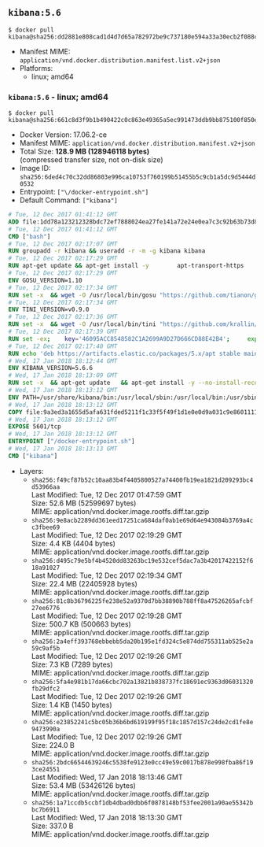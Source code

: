 ## `kibana:5.6`

```console
$ docker pull kibana@sha256:dd2881e808cad1d4d7d65a782972be9c737180e594a33a30ecb2f088ccf4c4eb
```

-	Manifest MIME: `application/vnd.docker.distribution.manifest.list.v2+json`
-	Platforms:
	-	linux; amd64

### `kibana:5.6` - linux; amd64

```console
$ docker pull kibana@sha256:661c8d3f9b1b490422c0c863e49365a5ec991473ddb9bb875100f850e9f2bc85
```

-	Docker Version: 17.06.2-ce
-	Manifest MIME: `application/vnd.docker.distribution.manifest.v2+json`
-	Total Size: **128.9 MB (128946118 bytes)**  
	(compressed transfer size, not on-disk size)
-	Image ID: `sha256:6ded4c70c32dd86803e996ca10753f760199b51455b5c9cb1a5dc9d5444d0532`
-	Entrypoint: `["\/docker-entrypoint.sh"]`
-	Default Command: `["kibana"]`

```dockerfile
# Tue, 12 Dec 2017 01:41:12 GMT
ADD file:1dd78a123212328bdc72ef7888024ea27fe141a72e24e0ea7c3c92b63b73d8d1 in / 
# Tue, 12 Dec 2017 01:41:12 GMT
CMD ["bash"]
# Tue, 12 Dec 2017 02:17:07 GMT
RUN groupadd -r kibana && useradd -r -m -g kibana kibana
# Tue, 12 Dec 2017 02:17:29 GMT
RUN apt-get update && apt-get install -y 		apt-transport-https 		ca-certificates 		wget 		libfontconfig 		libfreetype6 	--no-install-recommends && rm -rf /var/lib/apt/lists/*
# Tue, 12 Dec 2017 02:17:29 GMT
ENV GOSU_VERSION=1.10
# Tue, 12 Dec 2017 02:17:34 GMT
RUN set -x 	&& wget -O /usr/local/bin/gosu "https://github.com/tianon/gosu/releases/download/$GOSU_VERSION/gosu-$(dpkg --print-architecture)" 	&& wget -O /usr/local/bin/gosu.asc "https://github.com/tianon/gosu/releases/download/$GOSU_VERSION/gosu-$(dpkg --print-architecture).asc" 	&& export GNUPGHOME="$(mktemp -d)" 	&& gpg --keyserver ha.pool.sks-keyservers.net --recv-keys B42F6819007F00F88E364FD4036A9C25BF357DD4 	&& gpg --batch --verify /usr/local/bin/gosu.asc /usr/local/bin/gosu 	&& rm -rf "$GNUPGHOME" /usr/local/bin/gosu.asc 	&& chmod +x /usr/local/bin/gosu 	&& gosu nobody true
# Tue, 12 Dec 2017 02:17:34 GMT
ENV TINI_VERSION=v0.9.0
# Tue, 12 Dec 2017 02:17:36 GMT
RUN set -x 	&& wget -O /usr/local/bin/tini "https://github.com/krallin/tini/releases/download/$TINI_VERSION/tini" 	&& wget -O /usr/local/bin/tini.asc "https://github.com/krallin/tini/releases/download/$TINI_VERSION/tini.asc" 	&& export GNUPGHOME="$(mktemp -d)" 	&& gpg --keyserver ha.pool.sks-keyservers.net --recv-keys 6380DC428747F6C393FEACA59A84159D7001A4E5 	&& gpg --batch --verify /usr/local/bin/tini.asc /usr/local/bin/tini 	&& rm -rf "$GNUPGHOME" /usr/local/bin/tini.asc 	&& chmod +x /usr/local/bin/tini 	&& tini -h
# Tue, 12 Dec 2017 02:17:39 GMT
RUN set -ex; 	key='46095ACC8548582C1A2699A9D27D666CD88E42B4'; 	export GNUPGHOME="$(mktemp -d)"; 	gpg --keyserver ha.pool.sks-keyservers.net --recv-keys "$key"; 	gpg --export "$key" > /etc/apt/trusted.gpg.d/elastic.gpg; 	rm -rf "$GNUPGHOME"; 	apt-key list
# Tue, 12 Dec 2017 02:17:40 GMT
RUN echo 'deb https://artifacts.elastic.co/packages/5.x/apt stable main' > /etc/apt/sources.list.d/kibana.list
# Wed, 17 Jan 2018 18:12:44 GMT
ENV KIBANA_VERSION=5.6.6
# Wed, 17 Jan 2018 18:13:09 GMT
RUN set -x 	&& apt-get update 	&& apt-get install -y --no-install-recommends kibana=$KIBANA_VERSION 	&& rm -rf /var/lib/apt/lists/* 		&& sed -ri "s!^(\#\s*)?(server\.host:).*!\2 '0.0.0.0'!" /etc/kibana/kibana.yml 	&& grep -q "^server\.host: '0.0.0.0'\$" /etc/kibana/kibana.yml 		&& sed -ri "s!^(\#\s*)?(elasticsearch\.url:).*!\2 'http://elasticsearch:9200'!" /etc/kibana/kibana.yml 	&& grep -q "^elasticsearch\.url: 'http://elasticsearch:9200'\$" /etc/kibana/kibana.yml
# Wed, 17 Jan 2018 18:13:12 GMT
ENV PATH=/usr/share/kibana/bin:/usr/local/sbin:/usr/local/bin:/usr/sbin:/usr/bin:/sbin:/bin
# Wed, 17 Jan 2018 18:13:12 GMT
COPY file:9a3ed3a1655d5afa631fded5211f1c33f5f49f1d1e0e0d9a031c9e8601111f05 in / 
# Wed, 17 Jan 2018 18:13:12 GMT
EXPOSE 5601/tcp
# Wed, 17 Jan 2018 18:13:12 GMT
ENTRYPOINT ["/docker-entrypoint.sh"]
# Wed, 17 Jan 2018 18:13:13 GMT
CMD ["kibana"]
```

-	Layers:
	-	`sha256:f49cf87b52c10aa83b4f4405800527a74400fb19ea1821d209293bc4d53966aa`  
		Last Modified: Tue, 12 Dec 2017 01:47:59 GMT  
		Size: 52.6 MB (52599697 bytes)  
		MIME: application/vnd.docker.image.rootfs.diff.tar.gzip
	-	`sha256:9e8acb2289dd361eed17251ca684daf0ab1e69d64e943084b3769a4cc3fbee69`  
		Last Modified: Tue, 12 Dec 2017 02:19:29 GMT  
		Size: 4.4 KB (4404 bytes)  
		MIME: application/vnd.docker.image.rootfs.diff.tar.gzip
	-	`sha256:d495c79e5bf4b4520dd83263bc19e532cef5dac7a3b42017422152f618a91027`  
		Last Modified: Tue, 12 Dec 2017 02:19:34 GMT  
		Size: 22.4 MB (22405928 bytes)  
		MIME: application/vnd.docker.image.rootfs.diff.tar.gzip
	-	`sha256:81c8b36796225fe238e52a9370d7bb38890b788ff8a47526265afcbf27ee6776`  
		Last Modified: Tue, 12 Dec 2017 02:19:28 GMT  
		Size: 500.7 KB (500663 bytes)  
		MIME: application/vnd.docker.image.rootfs.diff.tar.gzip
	-	`sha256:2a4eff393768ebbebb5da20b195e1fd324c5e874dd755311ab525e2a59c9af5b`  
		Last Modified: Tue, 12 Dec 2017 02:19:26 GMT  
		Size: 7.3 KB (7289 bytes)  
		MIME: application/vnd.docker.image.rootfs.diff.tar.gzip
	-	`sha256:5fa4e981b17da66cbc702a13821b838737fc18691ec9363d06031320fb29dfc2`  
		Last Modified: Tue, 12 Dec 2017 02:19:26 GMT  
		Size: 1.4 KB (1450 bytes)  
		MIME: application/vnd.docker.image.rootfs.diff.tar.gzip
	-	`sha256:e23852241c5bc05b36b6bd619199f95f18c1857d157c24de2cd1fe8e9473990a`  
		Last Modified: Tue, 12 Dec 2017 02:19:26 GMT  
		Size: 224.0 B  
		MIME: application/vnd.docker.image.rootfs.diff.tar.gzip
	-	`sha256:2bdc66544639246c5538fe9123e0cc49e59c0017b878e998fba86f193ce24551`  
		Last Modified: Wed, 17 Jan 2018 18:13:46 GMT  
		Size: 53.4 MB (53426126 bytes)  
		MIME: application/vnd.docker.image.rootfs.diff.tar.gzip
	-	`sha256:1a71ccdb5ccbf1db4dbad0dbb6f0878148bf53fee2001a90ae55342bbc7b6911`  
		Last Modified: Wed, 17 Jan 2018 18:13:30 GMT  
		Size: 337.0 B  
		MIME: application/vnd.docker.image.rootfs.diff.tar.gzip
